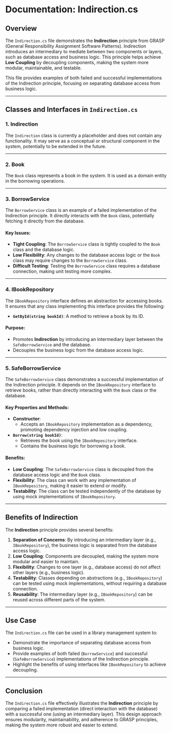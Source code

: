 ﻿# Documentation: Indirection.cs

## Overview
The `Indirection.cs` file demonstrates the **Indirection** principle from GRASP (General Responsibility Assignment Software Patterns). Indirection introduces an intermediary to mediate between two components or layers, such as database access and business logic. This principle helps achieve **Low Coupling** by decoupling components, making the system more modular, maintainable, and testable.

This file provides examples of both failed and successful implementations of the Indirection principle, focusing on separating database access from business logic.

---

## Classes and Interfaces in `Indirection.cs`

### **1. Indirection**
The `Indirection` class is currently a placeholder and does not contain any functionality. It may serve as a conceptual or structural component in the system, potentially to be extended in the future.

---

### **2. Book**
The `Book` class represents a book in the system. It is used as a domain entity in the borrowing operations.

---

### **3. BorrowService**
The `BorrowService` class is an example of a failed implementation of the Indirection principle. It directly interacts with the `Book` class, potentially fetching it directly from the database.

#### Key Issues:
- **Tight Coupling**: The `BorrowService` class is tightly coupled to the `Book` class and the database logic.
- **Low Flexibility**: Any changes to the database access logic or the `Book` class may require changes to the `BorrowService` class.
- **Difficult Testing**: Testing the `BorrowService` class requires a database connection, making unit testing more complex.

---

### **4. IBookRepository**
The `IBookRepository` interface defines an abstraction for accessing books. It ensures that any class implementing this interface provides the following:
- **`GetById(string bookId)`**: A method to retrieve a book by its ID.

#### Purpose:
- Promotes **Indirection** by introducing an intermediary layer between the `SafeBorrowService` and the database.
- Decouples the business logic from the database access logic.

---

### **5. SafeBorrowService**
The `SafeBorrowService` class demonstrates a successful implementation of the Indirection principle. It depends on the `IBookRepository` interface to retrieve books, rather than directly interacting with the `Book` class or the database.

#### Key Properties and Methods:
- **Constructor**:
  - Accepts an `IBookRepository` implementation as a dependency, promoting dependency injection and low coupling.
- **`Borrow(string bookId)`**:
  - Retrieves the book using the `IBookRepository` interface.
  - Contains the business logic for borrowing a book.

#### Benefits:
- **Low Coupling**: The `SafeBorrowService` class is decoupled from the database access logic and the `Book` class.
- **Flexibility**: The class can work with any implementation of `IBookRepository`, making it easier to extend or modify.
- **Testability**: The class can be tested independently of the database by using mock implementations of `IBookRepository`.

---

## Benefits of Indirection
The **Indirection** principle provides several benefits:
1. **Separation of Concerns**: By introducing an intermediary layer (e.g., `IBookRepository`), the business logic is separated from the database access logic.
2. **Low Coupling**: Components are decoupled, making the system more modular and easier to maintain.
3. **Flexibility**: Changes to one layer (e.g., database access) do not affect other layers (e.g., business logic).
4. **Testability**: Classes depending on abstractions (e.g., `IBookRepository`) can be tested using mock implementations, without requiring a database connection.
5. **Reusability**: The intermediary layer (e.g., `IBookRepository`) can be reused across different parts of the system.

---

## Use Case
The `Indirection.cs` file can be used in a library management system to:
- Demonstrate the importance of separating database access from business logic.
- Provide examples of both failed (`BorrowService`) and successful (`SafeBorrowService`) implementations of the Indirection principle.
- Highlight the benefits of using interfaces like `IBookRepository` to achieve decoupling.

---

## Conclusion
The `Indirection.cs` file effectively illustrates the **Indirection** principle by comparing a failed implementation (direct interaction with the database) with a successful one (using an intermediary layer). This design approach ensures modularity, maintainability, and adherence to GRASP principles, making the system more robust and easier to extend.
